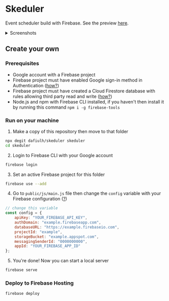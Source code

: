 # Skeduler
Event scheduler build with Firebase. See the preview [here](https://dap-skeduler.web.app/).

<details>
  <summary>Screenshots</summary>
  
  ![Dashboard Screenshot](https://i.imgur.com/HIfOrpm.png)
  ![Events Screenshot](https://i.imgur.com/9JohmaO.png)
  ![Goals Screenshot](https://i.imgur.com/Oj6dHCr.png)
</details>

## Create your own

### Prerequisites
- Google account with a Firebase project
- Firebase project must have enabled Google sign-in method in Authentication ([how?](https://i.imgur.com/7PhXLbz.png))
- Firebase project must have created a Cloud Firestore database with rules allowing third party read and write ([how?](https://i.imgur.com/0hWAhMn.png))
- Node.js and npm with Firebase CLI installed, if you haven't then install it by running this command `npm i -g firebase-tools`

### Run on your machine
1. Make a copy of this repository then move to that folder
```sh
npx degit dafiulh/skeduler skeduler
cd skeduler
```
2. Login to Firebase CLI with your Google account
```sh
firebase login
```
3. Set an active Firebase project for this folder
```sh
firebase use --add
```
4. Go to `public/js/main.js` file then change the `config` variable with your Firebase configuration ([?](https://i.imgur.com/NTgG0Ap.jpg))
```javascript
// change this variable
const config = {
    apiKey: "YOUR_FIREBASE_API_KEY",
    authDomain: "example.firebaseapp.com",
    databaseURL: "https://example.firebaseio.com",
    projectId: "example",
    storageBucket: "example.appspot.com",
    messagingSenderId: "0000000000",
    appId: "YOUR_FIREBASE_APP_ID"
};
```
5. You're done! Now you can start a local server
```sh
firebase serve
```

### Deploy to Firebase Hosting
```sh
firebase deploy
```
